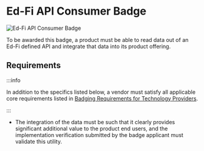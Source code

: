 # Ed-Fi API Consumer Badge

![Ed-Fi API Consumer Badge](https://edfidocs.blob.core.windows.net/$web/img/partners/badging/ed-fi-api-consumer-badge.webp)

To be awarded this badge, a product must be able to read data out of an Ed-Fi
defined API and integrate that data into its product offering.

## Requirements

:::info

In addition to the specifics listed below, a vendor must satisfy all applicable
core requirements listed in [Badging Requirements for Technology
Providers](../badging-requirements.md).

:::

* The integration of the data must be such that it clearly provides significant
  additional value to the product end users, and the implementation verification
  submitted by the badge applicant must validate this utility.
